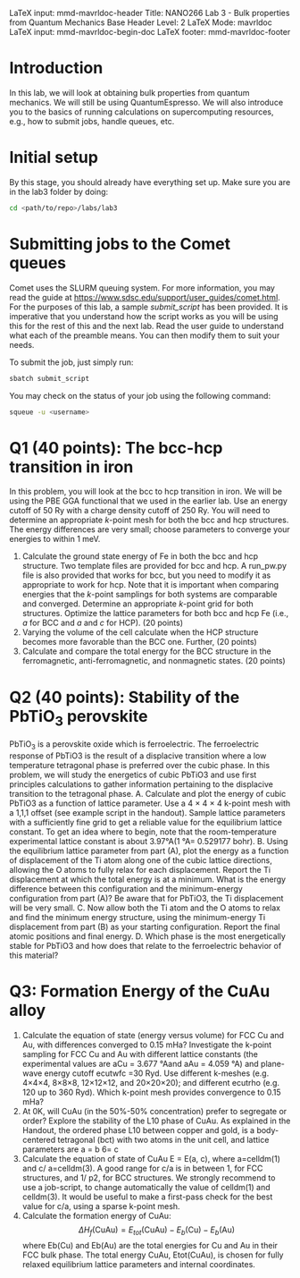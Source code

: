 LaTeX input:        mmd-mavrldoc-header
Title:              NANO266 Lab 3 - Bulk properties from Quantum Mechanics
Base Header Level:  2
LaTeX Mode:         mavrldoc
LaTeX input:        mmd-mavrldoc-begin-doc
LaTeX footer:       mmd-mavrldoc-footer


# Introduction

In this lab, we will look at obtaining bulk properties from quantum mechanics.
We will still be using QuantumEspresso. We will also introduce you to the
basics of running calculations on supercomputing resources, e.g., how to submit
jobs, handle queues, etc.

# Initial setup

By this stage, you should already have everything set up. Make sure you are in
the lab3 folder by doing:

```bash
cd <path/to/repo>/labs/lab3
```

# Submitting jobs to the Comet queues

Comet uses the SLURM queuing system. For more information, you may read the
guide at https://www.sdsc.edu/support/user_guides/comet.html. For the purposes
of this lab, a sample *submit_script* has been provided. It is imperative that
you understand how the script works as you will be using this for the rest of
this and the next lab. Read the user guide to understand what each of the
preamble means. You can then modify them to suit your needs.

To submit the job, just simply run:

```bash
sbatch submit_script
```

You may check on the status of your job using the following command:
```bash
squeue -u <username>
```

# Q1 (40 points): The bcc-hcp transition in iron

In this problem, you will look at the bcc to hcp transition in iron. We will be
using the PBE GGA functional that we used in the earlier lab. Use an energy
cutoff of 50 Ry with a charge density cutoff of 250 Ry. You will need to
determine an appropriate $k$-point mesh for both the bcc and hcp structures.
The energy differences are very small; choose parameters to converge your
energies to within 1 meV.
1. Calculate the ground state energy of Fe in both the bcc and hcp structure.
   Two template files are provided for bcc and hcp. A run_pw.py file is also
   provided that works for bcc, but you need to modify it as appropriate to
   work for hcp. Note that it is important when comparing energies that the
   $k$-point samplings for both systems are comparable and converged. Determine
   an appropriate $k$-point grid for both structures. Optimize the lattice
   parameters for both bcc and hcp Fe (i.e., $a$ for BCC and $a$ and $c$ for
   HCP). (20 points)
2. Varying the volume of the cell calculate when the HCP structure becomes more
   favorable than the BCC one. Further, (20 points)
3. Calculate and compare the total energy for the BCC structure in the
   ferromagnetic, anti-ferromagnetic, and nonmagnetic states. (20 points)


# Q2 (40 points): Stability of the PbTiO$_3$ perovskite

PbTiO$_3$ is a perovskite oxide which is ferroelectric. The ferroelectric response
of PbTiO3 is the result of a displacive transition where a low temperature tetragonal
phase is preferred over the cubic phase. In this problem, we will study the energetics of cubic PbTiO3 and use
first principles calculations to gather information pertaining to the displacive transition to
the tetragonal phase.
A. Calculate and plot the energy of cubic PbTiO3 as a function of lattice parameter. Use a
4 × 4 × 4 k-point mesh with a 1,1,1 offset (see example script in the handout). Sample
lattice parameters with a sufficiently fine grid to get a reliable value for the equilibrium
lattice constant. To get an idea where to begin, note that the room-temperature
experimental lattice constant is about 3.97°A(1 °A= 0.529177 bohr).
B. Using the equilibrium lattice parameter from part (A), plot the energy as a function of
displacement of the Ti atom along one of the cubic lattice directions, allowing the O
atoms to fully relax for each displacement. Report the Ti displacement at which the
total energy is at a minimum. What is the energy difference between this configuration
and the minimum-energy configuration from part (A)? Be aware that for PbTiO3, the
Ti displacement will be very small.
C. Now allow both the Ti atom and the O atoms to relax and find the minimum energy
structure, using the minimum-energy Ti displacement from part (B) as your starting
configuration. Report the final atomic positions and final energy.
D. Which phase is the most energetically stable for PbTiO3 and how does that relate to the
ferroelectric behavior of this material?


# Q3: Formation Energy of the CuAu alloy

1. Calculate the equation of state (energy versus volume) for FCC Cu and Au,
   with differences converged to 0.15 mHa? Investigate the k-point sampling for
   FCC Cu and Au with different lattice constants (the experimental values are
   aCu = 3.677 °Aand aAu = 4.059 °A) and plane-wave energy cutoff ecutwfc =30
   Ryd. Use different k-meshes (e.g. 4×4×4, 8×8×8, 12×12×12, and 20×20×20); and
   different ecutrho (e.g. 120 up to 360 Ryd). Which k-point mesh provides
   convergence to 0.15 mHa?
2. At 0K, will CuAu (in the 50%-50% concentration) prefer to segregate or order?
   Explore the stability of the L10 phase of CuAu. As explained in the Handout,
   the ordered phase L10 between copper and gold, is a body-centered tetragonal
   (bct) with two atoms in the unit cell, and lattice parameters are a = b 6= c
3. Calculate the equation of state of CuAu E = E(a, c), where a=celldm(1) and c/
   a=celldm(3). A good range for c/a is in between 1, for FCC structures, and 1/
   p2, for BCC structures. We strongly recommend to use a job-script, to change
   automatically the value of celldm(1) and celldm(3). It would be useful to
   make a first-pass check for the best value for c/a, using a sparse k-point
   mesh.
4. Calculate the formation energy of CuAu:
   $$\Delta H_f (\mbox{CuAu}) = E_{tot}(\mbox{CuAu}) − E_b(\mbox{Cu}) − E_b(\mbox{Au})$$
   where Eb(Cu) and Eb(Au) are the total energies for Cu and Au in their FCC
   bulk phase. The total energy CuAu, Etot(CuAu), is chosen for fully relaxed
   equilibrium lattice parameters and internal coordinates.
